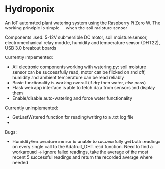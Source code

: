 # Hydroponix
An IoT automated plant watering system using the Raspberry Pi Zero W. The working principle is simple — when the soil moisture sensor 

Components used: 5-12V submersible DC motor, soil moisture sensor, electromechanical relay module, humidity and temperature sensor (DHT22), USB 3.0 breakout boards
<Fritz schematic here>

Currently implemented:
- All electronic components working with watering.py: soil moisture sensor can be successfully read, motor can be flicked on and off, humidity and ambient temperature can be read reliably
- Basic functionality is working overall (if dry then water, else pass) 
- Flask web app interface is able to fetch data from sensors and display them
- Enable/disable auto-watering and force water functionality 

Currently unimplemented:
- GetLastWatered function for reading/writing to a .txt log file
- 

Bugs:
- Humidity/temperature sensor is unable to successfully get both readings on every single call to the Adafruit_DHT.read function. Need to find a workaround -> ignore failed readings, take the average of the most recent 5 successful readings and return the recorded average where needed

